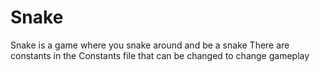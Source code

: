 # Snake
Snake is a game where you snake around and be a snake
There are constants in the Constants file that can be changed to change gameplay
